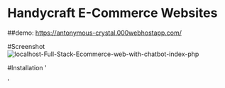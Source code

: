 ﻿# Handycraft E-Commerce Websites

##demo: https://antonymous-crystal.000webhostapp.com/

#Screenshot
<img src="https://i.ibb.co/3TgnCBh/localhost-Full-Stack-Ecommerce-web-with-chatbot-index-php.png" alt="localhost-Full-Stack-Ecommerce-web-with-chatbot-index-php" border="0">

#Installation
'


' 
